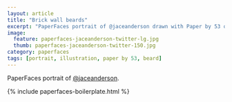 ```yaml
---
layout: article
title: "Brick wall beards"
excerpt: "PaperFaces portrait of @jaceanderson drawn with Paper by 53 on an iPad."
image: 
  feature: paperfaces-jaceanderson-twitter-lg.jpg
  thumb: paperfaces-jaceanderson-twitter-150.jpg
category: paperfaces
tags: [portrait, illustration, paper by 53, beard]
---
```


PaperFaces portrait of [@jaceanderson](http://twitter.com/jaceanderson).

{% include paperfaces-boilerplate.html %}